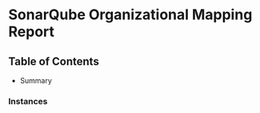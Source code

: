 
# SonarQube Organizational Mapping Report

## Table of Contents

* Summary



### Instances



### 